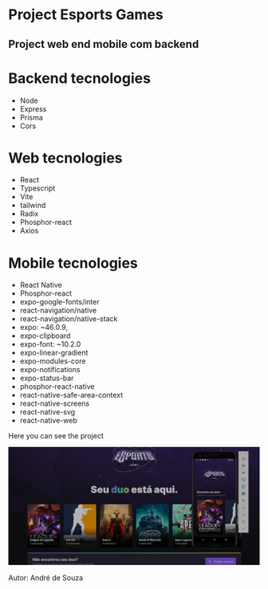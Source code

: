 # Project Esports  Games

## Project web end mobile com backend

# Backend tecnologies 
  * Node
  * Express
  * Prisma
  * Cors
# Web tecnologies
  * React 
  * Typescript
  * Vite
  * tailwind 
  * Radix
  * Phosphor-react
  * Axios
# Mobile tecnologies
  * React Native
  * Phosphor-react
  * expo-google-fonts/inter
  * react-navigation/native
  * react-navigation/native-stack
  * expo: ~46.0.9,
  * expo-clipboard
  * expo-font: ~10.2.0
  * expo-linear-gradient
  * expo-modules-core
  * expo-notifications
  * expo-status-bar
  * phosphor-react-native 
  * react-native-safe-area-context
  * react-native-screens
  * react-native-svg
  * react-native-web


<span>Here you can see the project</span>

<img src="esports.png">

<span>Autor: André de Souza</span>